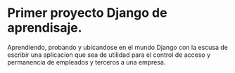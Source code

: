 # Primer proyecto Django de aprendisaje.
Aprendiendo, probando y ubicandose en el mundo Django con la escusa de escribir una aplicacion que sea de utilidad para el control de acceso y permanencia de empleados y terceros a una empresa.
